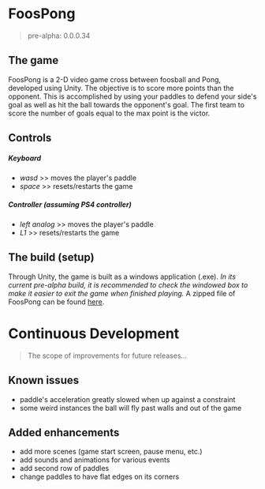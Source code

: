 # FoosPong

> pre-alpha: 0.0.0.34

## The game
FoosPong is a 2-D video game cross between foosball and Pong, developed using Unity.
The objective is to score more points than the opponent. This is accomplished by using your paddles
to defend your side's goal as well as hit the ball towards the opponent's goal.
The first team to score the number of goals equal to the max point is the victor.

## Controls
##### Keyboard
- *wasd*        >> moves the player's paddle
- *space*       >> resets/restarts the game

##### Controller (assuming PS4 controller)
- *left analog*  >> moves the player's paddle
- *L1*           >> resets/restarts the game

## The build (setup)
Through Unity, the game is built as a windows application (.exe). _In its current
pre-alpha build, it is recommended to check the *windowed* box to make it easier
to exit the game when finished playing._ A zipped file of FoosPong can be found
[here]().


# Continuous Development
> The scope of improvements for future releases...

## Known issues
- paddle's acceleration greatly slowed when up against a constraint
- some weird instances the ball will fly past walls and out of the game

## Added enhancements
- add more scenes (game start screen, pause menu, etc.)
- add sounds and animations for various events
- add second row of paddles
- change paddles to have flat edges on its corners
